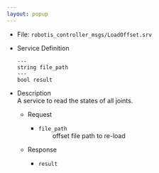 ```yaml
---
layout: popup
---
```


- File: `robotis_controller_msgs/LoadOffset.srv`

- Service Definition
  ```
  ---
  string file_path
  ---
  bool result
  ```

- Description  
A service to read the states of all joints.

  - Request  
    * `file_path`   
&emsp;&emsp; offset file path to re-load  

  - Response  
    * `result`   
&emsp;&emsp; 
